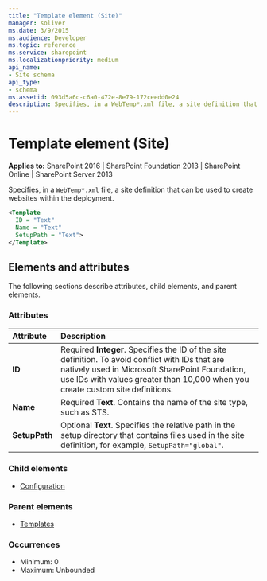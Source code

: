 ```yaml
---
title: "Template element (Site)"
manager: soliver
ms.date: 3/9/2015
ms.audience: Developer
ms.topic: reference
ms.service: sharepoint
ms.localizationpriority: medium
api_name:
- Site schema
api_type:
- schema
ms.assetid: 093d5a6c-c6a0-472e-8e79-172ceedd0e24
description: Specifies, in a WebTemp*.xml file, a site definition that can be used to create websites within the deployment. 
---
```


# Template element (Site)

**Applies to:** SharePoint 2016 | SharePoint Foundation 2013 | SharePoint Online | SharePoint Server 2013
  
Specifies, in a `WebTemp*.xml` file, a site definition that can be used to create websites within the deployment. 
  
```XML
<Template
  ID = "Text"
  Name = "Text"
  SetupPath = "Text">
</Template>
```

## Elements and attributes

The following sections describe attributes, child elements, and parent elements.

### Attributes

|**Attribute**|**Description**|
|:-----|:-----|
|**ID** <br/> |Required **Integer**. Specifies the ID of the site definition. To avoid conflict with IDs that are natively used in Microsoft SharePoint Foundation, use IDs with values greater than 10,000 when you create custom site definitions.  <br/> |
|**Name** <br/> |Required **Text**. Contains the name of the site type, such as STS.  <br/> |
|**SetupPath** <br/> |Optional **Text**. Specifies the relative path in the setup directory that contains files used in the site definition, for example,  `SetupPath="global"`.  <br/> |
   
### Child elements

- [Configuration](configuration-element-site.md)
   
### Parent elements

- [Templates](templates-element-site.md)
   
### Occurrences

- Minimum: 0
- Maximum: Unbounded  

<br/> 
   

